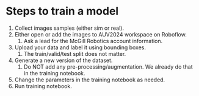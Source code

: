 # Steps to train a model
1. Collect images samples (either sim or real).
2. Either open or add the images to AUV2024 workspace on Roboflow.
    1. Ask a lead for the McGill Robotics account information.
3. Upload your data and label it using bounding boxes.
    1. The train/valid/test split does not matter.
4. Generate a new version of the dataset. 
    1. Do NOT add any pre-processing/augmentation. We already do that in the training notebook.
5. Change the parameters in the training notebook as needed.
6. Run training notebook.
